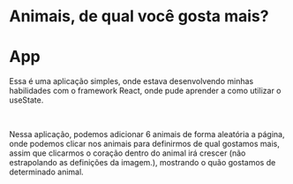 # Animais, de qual você gosta mais?

<h1>App</h1>
<p> Essa é uma aplicação simples, onde estava desenvolvendo minhas habilidades com o framework React, onde pude aprender a como utilizar o useState.</p>
<br>
<p>Nessa aplicação, podemos adicionar 6 animais de forma aleatória a página, onde podemos clicar nos animais para definirmos de qual gostamos mais, assim que clicarmos o coração dentro do animal irá crescer (não estrapolando as definições da imagem.), mostrando o quão gostamos de determinado animal.</p>
